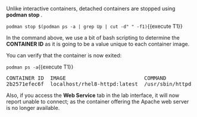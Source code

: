 Unlike interactive containers, detached containers are stopped using __podman stop <CONTAINER ID>__.

`podman stop $(podman ps -a | grep Up | cut -d" " -f1)`{{execute T1}}

In the command above, we use a bit of bash scripting to determine the __CONTAINER ID__ as it is going to be a value unique to each container image.

You can verify that the container is now exited:

`podman ps -a`{{execute T1}}

<pre class="file">
CONTAINER ID  IMAGE                         COMMAND               CREATED        STATUS                     PORTS                   NAMES
2b2571efec6f  localhost/rhel8-httpd:latest  /usr/sbin/httpd -...  9 minutes ago  Exited (0) 50 seconds ago  127.0.0.1:8081->80/tcp  priceless_mahavira
</pre>

Also, if you access the __Web Service__ tab in the lab interface, it will now report unable to connect; as the container offering the Apache web server is no longer available.
